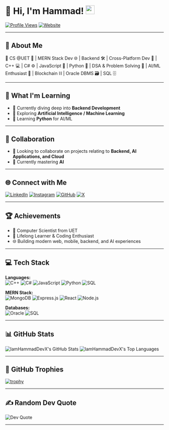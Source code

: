 # 👋 Hi, I'm Hammad! <img src="https://media.giphy.com/media/hvRJCLFzcasrR4ia7z/giphy.gif" width="28">

[![Profile Views](https://komarev.com/ghpvc/?username=IamHammadDevX&style=flat-square)](https://github.com/IamHammadDevX)
[![Website](https://img.shields.io/badge/Portfolio-iamhammaddev.netlify.app-blue?style=flat-square&logo=google-chrome)](http://iamhammaddev.netlify.app/)

---

## 💫 About Me

🔹 CS @UET 🚀 | MERN Stack Dev 🌐 | Backend 🛠️ | Cross-Platform Dev 📱 | C++ 💻 | C# ⚙️ | JavaScript 🔧 | Python 🐍 | DSA & Problem Solving 🧠 | AI/ML Enthusiast 🤖 | Blockchain ⛓️ | Oracle DBMS 🗃️ | SQL 🗄️  

---

## 🌱 What I'm Learning

- 🔭 Currently diving deep into **Backend Development**
- 🤖 Exploring **Artificial Intelligence / Machine Learning**
- 🐍 Learning **Python** for AI/ML

---

## 🤝 Collaboration

- 👯 Looking to collaborate on projects relating to **Backend, AI Applications, and Cloud**
- 🌱 Currently mastering **AI**

---

## 🌐 Connect with Me

[![LinkedIn](https://img.shields.io/badge/-LinkedIn-0077B5?style=for-the-badge&logo=linkedin&logoColor=white)](https://linkedin.com/in/iamhammaddevx)
[![Instagram](https://img.shields.io/badge/-Instagram-E4405F?style=for-the-badge&logo=instagram&logoColor=white)](https://instagram.com/iamhammad_dev)
[![GitHub](https://img.shields.io/badge/-GitHub-181717?style=for-the-badge&logo=github&logoColor=white)](https://github.com/IamHammadDevX)
[![X](https://img.shields.io/badge/-X-000000?style=for-the-badge&logo=x&logoColor=white)](https://x.com/thisis_hammad)

---

## 🏆 Achievements

- 🚀 Computer Scientist from UET
- 🌟 Lifelong Learner & Coding Enthusiast
- 🌐 Building modern web, mobile, backend, and AI experiences

---

## 💻 Tech Stack

**Languages:**  
![C++](https://img.shields.io/badge/C++-00599C?style=flat-square&logo=c%2B%2B&logoColor=white)
![C#](https://img.shields.io/badge/C%23-239120?style=flat-square&logo=c-sharp&logoColor=white)
![JavaScript](https://img.shields.io/badge/JavaScript-F7DF1E?style=flat-square&logo=javascript&logoColor=black)
![Python](https://img.shields.io/badge/Python-3776AB?style=flat-square&logo=python&logoColor=white)
![SQL](https://img.shields.io/badge/SQL-4479A1?style=flat-square&logo=sql&logoColor=white)

**MERN Stack:**  
![MongoDB](https://img.shields.io/badge/MongoDB-47A248?style=flat-square&logo=mongodb&logoColor=white)
![Express.js](https://img.shields.io/badge/Express.js-000000?style=flat-square&logo=express&logoColor=white)
![React](https://img.shields.io/badge/React-61DAFB?style=flat-square&logo=react&logoColor=black)
![Node.js](https://img.shields.io/badge/Node.js-339933?style=flat-square&logo=node.js&logoColor=white)

**Databases:**  
![Oracle](https://img.shields.io/badge/Oracle-DB-F80000?style=flat-square&logo=oracle&logoColor=white)
![SQL](https://img.shields.io/badge/SQL-003B57?style=flat-square&logo=sqlite&logoColor=white)

---

## 📊 GitHub Stats

![IamHammadDevX's GitHub Stats](https://github-readme-stats.vercel.app/api?username=IamHammadDevX&show_icons=true&theme=tokyonight&include_all_commits=true&count_private=true)
![IamHammadDevX's Top Languages](https://github-readme-stats.vercel.app/api/top-langs/?username=IamHammadDevX&layout=compact&theme=tokyonight&langs_count=8&hide=css,html)

<!--
**If you see an error in stats above, please make sure your profile and contributions are public!**
-->

---

## 🏅 GitHub Trophies

[![trophy](https://github-profile-trophy.vercel.app/?username=IamHammadDevX&theme=tokyonight)](https://github.com/ryo-ma/github-profile-trophy)

---

## ✍️ Random Dev Quote

![Dev Quote](https://quotes-github-readme.vercel.app/api?type=horizontal&theme=tokyonight)

---

<!--
⭐️ From [IamHammadDevX](https://github.com/IamHammadDevX)
-->
